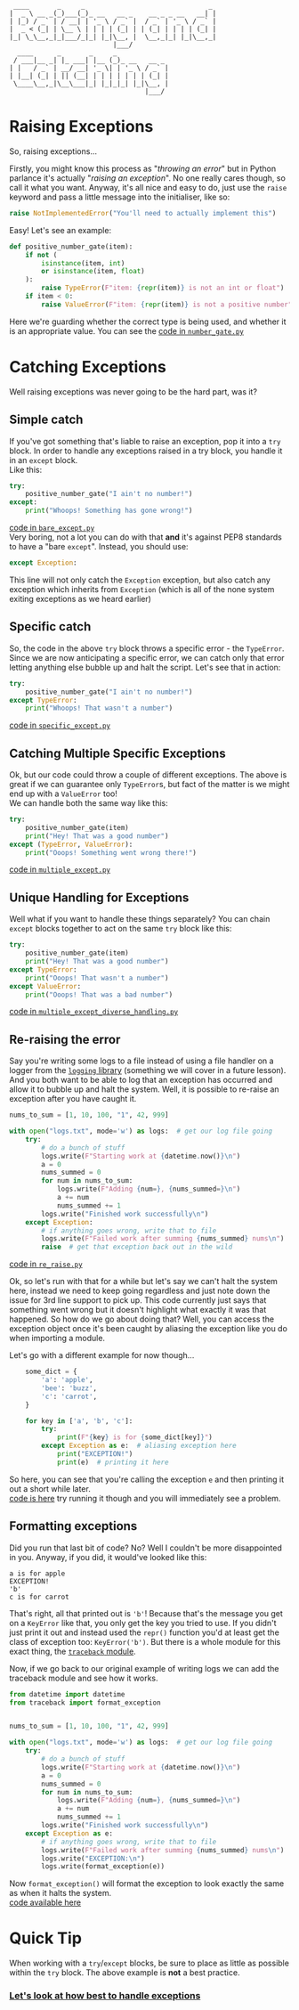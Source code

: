 ```
 ____       _     _                               _ 
|  _ \ __ _(_)___(_)_ __   __ _    __ _ _ __   __| |
| |_) / _` | / __| | '_ \ / _` |  / _` | '_ \ / _` |
|  _ < (_| | \__ \ | | | | (_| | | (_| | | | | (_| |
|_| \_\__,_|_|___/_|_| |_|\__, |  \__,_|_| |_|\__,_|
                          |___/                     
  ____      _       _     _             
 / ___|__ _| |_ ___| |__ (_)_ __   __ _ 
| |   / _` | __/ __| '_ \| | '_ \ / _` |
| |__| (_| | || (__| | | | | | | | (_| |
 \____\__,_|\__\___|_| |_|_|_| |_|\__, |
                                  |___/ 
```

# Raising Exceptions

So, raising exceptions...

Firstly, you might know this process as "_throwing an error_" but in Python parlance it's actually "_raising an exception_". No one really cares though, so call it what you want. Anyway, it's all nice and easy to do, just use the `raise` keyword and pass a little message into the initialiser, like so:

```python
raise NotImplementedError("You'll need to actually implement this")
```

Easy! Let's see an example:
```python
def positive_number_gate(item):
    if not (
        isinstance(item, int)
        or isinstance(item, float)
    ):
        raise TypeError(F"item: {repr(item)} is not an int or float")
    if item < 0:
        raise ValueError(F"item: {repr(item)} is not a positive number")
```
Here we're guarding whether the correct type is being used, and whether it is an appropriate value. You can see the [code in `number_gate.py`](./raising_and_catching_supplements/number_gate.py)

# Catching Exceptions

Well raising exceptions was never going to be the hard part, was it?

## Simple catch

If you've got something that's liable to raise an exception, pop it into a `try` block. In order to handle any exceptions raised in a try block, you handle it in an `except` block.  
Like this:

```python
try:
    positive_number_gate("I ain't no number!")
except:
    print("Whoops! Something has gone wrong!")
```
[code in `bare_except.py`](./raising_and_catching_supplements/bare_except.py)  
Very boring, not a lot you can do with that **and** it's against PEP8 standards to have a "bare `except`". Instead, you should use:
```python
except Exception:
```
This line will not only catch the `Exception` exception, but also catch any exception which inherits from `Exception` (which is all of the none system exiting exceptions as we heard earlier)

## Specific catch

So, the code in the above `try` block throws a specific error - the `TypeError`. Since we are now anticipating a specific error, we can catch only that error letting anything else bubble up and halt the script. Let's see that in action:

```python
try:
    positive_number_gate("I ain't no number!")
except TypeError:
    print("Whoops! That wasn't a number")
```
[code in `specific_except.py`](./raising_and_catching_supplements/specific_except.py)

## Catching Multiple Specific Exceptions
Ok, but our code could throw a couple of different exceptions. The above is great if we can guarantee only `TypeError`s, but fact of the matter is we might end up with a `ValueError` too!  
We can handle both the same way like this:
```python
try:
    positive_number_gate(item)
    print("Hey! That was a good number")
except (TypeError, ValueError):
    print("Ooops! Something went wrong there!")
```
[code in `multiple_except.py`](./raising_and_catching_supplements/multiple_except.py)


## Unique Handling for Exceptions
Well what if you want to handle these things separately? You can chain `except` blocks together to act on the same `try` block like this:
```python
try:
    positive_number_gate(item)
    print("Hey! That was a good number")
except TypeError:
    print("Ooops! That wasn't a number")
except ValueError:
    print("Ooops! That was a bad number")
```
[code in `multiple_except_diverse_handling.py`](./raising_and_catching_supplements/multiple_except_diverse_handling.py)

## Re-raising the error
Say you're writing some logs to a file instead of using a file handler on a logger from the [`logging` library](https://docs.python.org/3/library/logging.html) (something we will cover in a future lesson). And you both want to be able to log that an exception has occurred and allow it to bubble up and halt the system. Well, it is possible to re-raise an exception after you have caught it.

```python
nums_to_sum = [1, 10, 100, "1", 42, 999]

with open("logs.txt", mode='w') as logs:  # get our log file going
    try:
        # do a bunch of stuff
        logs.write(F"Starting work at {datetime.now()}\n")
        a = 0
        nums_summed = 0
        for num in nums_to_sum:
            logs.write(F"Adding {num=}, {nums_summed=}\n")
            a += num
            nums_summed += 1
        logs.write("Finished work successfully\n")
    except Exception:
        # if anything goes wrong, write that to file
        logs.write(F"Failed work after summing {nums_summed} nums\n")
        raise  # get that exception back out in the wild
```
[code in `re_raise.py`](./raising_and_catching_supplements/re_raise.py)

Ok, so let's run with that for a while but let's say we can't halt the system here, instead we need to keep going regardless and just note down the issue for 3rd line support to pick up. This code currently just says that something went wrong but it doesn't highlight what exactly it was that happened. So how do we go about doing that? Well, you can access the exception object once it's been caught by aliasing the exception like you do when importing a module.

Let's go with a different example for now though...

```python
    some_dict = {
        'a': 'apple',
        'bee': 'buzz',
        'c': 'carrot',
    }

    for key in ['a', 'b', 'c']:
        try:
            print(F"{key} is for {some_dict[key]}")
        except Exception as e:  # aliasing exception here
            print("EXCEPTION!")
            print(e)  # printing it here
```
So here, you can see that you're calling the exception `e` and then printing it out a short while later.  
[code is here](./raising_and_catching_supplements/aliasing_exception.py) try running it though and you will immediately see a problem.

## Formatting exceptions
Did you run that last bit of code? No? Well I couldn't be more disappointed in you. Anyway, if you did, it would've looked like this:
```
a is for apple
EXCEPTION!
'b'
c is for carrot
```
That's right, all that printed out is `'b'`! Because that's the message you get on a `KeyError` like that, you only get the key you tried to use. If you didn't just print it out and instead used the `repr()` function you'd at least get the class of exception too: `KeyError('b')`. But there is a whole module for this exact thing, the [`traceback` module](https://docs.python.org/3/library/traceback.html).

Now, if we go back to our original example of writing logs we can add the traceback module and see how it works.

```python
from datetime import datetime
from traceback import format_exception


nums_to_sum = [1, 10, 100, "1", 42, 999]

with open("logs.txt", mode='w') as logs:  # get our log file going
    try:
        # do a bunch of stuff
        logs.write(F"Starting work at {datetime.now()}\n")
        a = 0
        nums_summed = 0
        for num in nums_to_sum:
            logs.write(F"Adding {num=}, {nums_summed=}\n")
            a += num
            nums_summed += 1
        logs.write("Finished work successfully\n")
    except Exception as e:
        # if anything goes wrong, write that to file
        logs.write(F"Failed work after summing {nums_summed} nums\n")
        logs.write("EXCEPTION:\n")
        logs.write(format_exception(e))

```
Now `format_exception()` will format the exception to look exactly the same as when it halts the system.  
[code available here](./raising_and_catching_supplements/formatting_exceptions.py)

# Quick Tip

When working with a `try`/`except` blocks, be sure to place as little as possible within the `try` block. The above example is **not** a best practice.


### [Let's look at how best to handle exceptions](./03_handling_exceptions.md)

